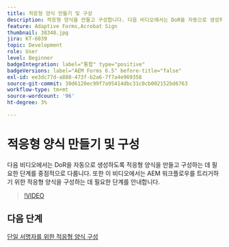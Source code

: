 ```yaml
---
title: 적응형 양식 만들기 및 구성
description: 적응형 양식을 만들고 구성합니다. 다음 비디오에서는 DoR을 자동으로 생성하도록 적응형 양식을 만들고 구성하는 데 필요한 단계를 중점적으로 다룹니다. 또한 이 비디오에서는 AEM 워크플로우를 트리거하기 위한 적응형 양식을 구성하는 데 필요한 단계를 안내합니다.
feature: Adaptive Forms,Acrobat Sign
thumbnail: 38348.jpg
jira: KT-6039
topic: Development
role: User
level: Beginner
badgeIntegration: label="통합" type="positive"
badgeVersions: label="AEM Forms 6.5" before-title="false"
exl-id: ee3dc77d-a888-473f-b2a6-7f7a4e969358
source-git-commit: 30d6120ec99f7a95414dbc31c0cb002152bd6763
workflow-type: tm+mt
source-wordcount: '96'
ht-degree: 3%

---
```


# 적응형 양식 만들기 및 구성

다음 비디오에서는 DoR을 자동으로 생성하도록 적응형 양식을 만들고 구성하는 데 필요한 단계를 중점적으로 다룹니다. 또한 이 비디오에서는 AEM 워크플로우를 트리거하기 위한 적응형 양식을 구성하는 데 필요한 단계를 안내합니다.

>[!VIDEO](https://video.tv.adobe.com/v/38348?quality=12&learn=on)

## 다음 단계

[단일 서명자를 위한 적응형 양식 구성](./configure-adaptive-form-for-single-signer.md)